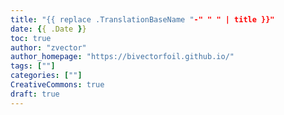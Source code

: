 ```yaml
---
title: "{{ replace .TranslationBaseName "-" " " | title }}"
date: {{ .Date }}
toc: true
author: "zvector"
author_homepage: "https://bivectorfoil.github.io/"
tags: [""]
categories: [""]
CreativeCommons: true
draft: true
---
```


